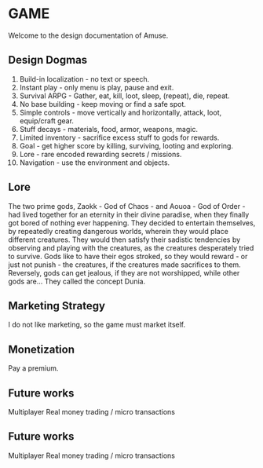 # GAME
Welcome to the design documentation of Amuse.

## Design Dogmas
1. Build-in localization - no text or speech.
2. Instant play - only menu is play, pause and exit.
3. Survival ARPG - Gather, eat, kill, loot, sleep, (repeat), die, repeat.
4. No base building - keep moving or find a safe spot.
5. Simple controls - move vertically and horizontally, attack, loot, equip/craft gear.
6. Stuff decays - materials, food, armor, weapons, magic.
7. Limited inventory - sacrifice excess stuff to gods for rewards.
8. Goal - get higher score by killing, surviving, looting and exploring.
9. Lore - rare encoded rewarding secrets / missions.
10. Navigation - use the environment and objects.

## Lore
The two prime gods, Zaokk - God of Chaos - and Aouoa - God of Order - had lived together for an eternity in their divine paradise, when they finally got bored of nothing ever happening. They decided to entertain themselves, by repeatedly creating dangerous worlds, wherein they would place different creatures. They would then satisfy their sadistic tendencies by observing and playing with the creatures, as the creatures desperately tried to survive. Gods like to have their egos stroked, so they would reward - or just not punish - the creatures, if the creatures made sacrifices to them. Reversely, gods can get jealous, if they are not worshipped, while other gods are... They called the concept Dunia.

## Marketing Strategy
I do not like marketing, so the game must market itself.

## Monetization
Pay a premium.

## Future works
Multiplayer
Real money trading / micro transactions

## Future works
Multiplayer
Real money trading / micro transactions
